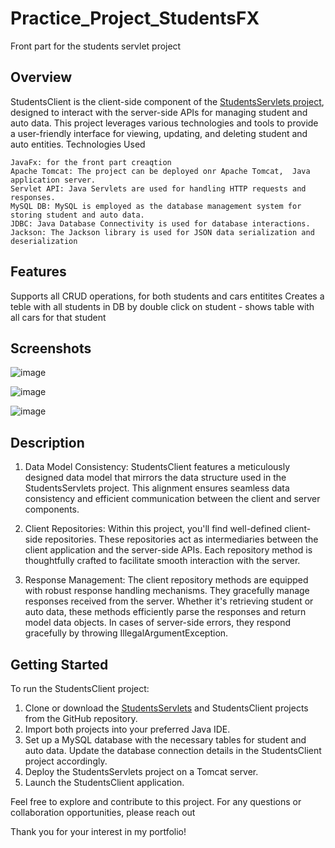 # Practice_Project_StudentsFX
Front part for the students servlet project


## Overview
StudentsClient is the client-side component of the [StudentsServlets project](https://github.com/SolovevAnton/Practice_Project_StudentsServlet), designed to interact with the server-side APIs for managing student and auto data. This project leverages various technologies and tools to provide a user-friendly interface for viewing, updating, and deleting student and auto entities.
Technologies Used

    JavaFx: for the front part creaqtion
    Apache Tomcat: The project can be deployed onr Apache Tomcat,  Java application server.
    Servlet API: Java Servlets are used for handling HTTP requests and responses.
    MySQL DB: MySQL is employed as the database management system for storing student and auto data.
    JDBC: Java Database Connectivity is used for database interactions.
    Jackson: The Jackson library is used for JSON data serialization and deserialization

## Features
Supports all CRUD operations, for both students and cars entitites
Creates a teble with all students in DB
by double click on student - shows table with all cars for that student

## Screenshots
![image](https://github.com/SolovevAnton/Practice_Project_StudentsFX/assets/121192850/ea4edeca-f767-4c0f-a46b-232a0db3cbca)


![image](https://github.com/SolovevAnton/Practice_Project_StudentsFX/assets/121192850/c15fadb5-40c6-46fa-ba18-9ed70742ab3c)

![image](https://github.com/SolovevAnton/Practice_Project_StudentsFX/assets/121192850/4ff05010-30bc-4333-b4d9-f25622116452)

## Description
1. Data Model Consistency: StudentsClient features a meticulously designed data model that mirrors the data structure used in the StudentsServlets project. This alignment ensures seamless data consistency and efficient communication between the client and server components.

2. Client Repositories: Within this project, you'll find well-defined client-side repositories. These repositories act as intermediaries between the client application and the server-side APIs. Each repository method is thoughtfully crafted to facilitate smooth interaction with the server.

3. Response Management: The client repository methods are equipped with robust response handling mechanisms. They gracefully manage responses received from the server. Whether it's retrieving student or auto data, these methods efficiently parse the responses and return model data objects. In cases of server-side errors, they respond gracefully by throwing IllegalArgumentException.

## Getting Started

To run the StudentsClient project:

1. Clone or download the [StudentsServlets](https://github.com/SolovevAnton/Practice_Project_StudentsServlet) and StudentsClient projects from the GitHub repository.
2. Import both projects into your preferred Java IDE.
3.  Set up a MySQL database with the necessary tables for student and auto data. Update the database connection details in the StudentsClient project accordingly.
4. Deploy the StudentsServlets project on a Tomcat server.
5. Launch the StudentsClient application.



Feel free to explore and contribute to this project. For any questions or collaboration opportunities, please reach out

Thank you for your interest in my portfolio!
